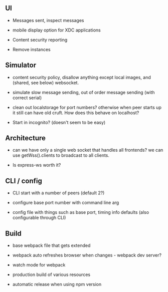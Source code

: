 ## UI

- Messages sent, inspect messages

- mobile display option for XDC applications

- Content security reporting

- Remove instances

## Simulator

- content security policy, disallow anything except local images,
  and (shared, see below) websocket.

- simulate slow message sending, out of order message sending (with correct
  serial)

- clean out localstorage for port numbers? otherwise when peer starts up
  it still can have old cruft. How does this behave on localhost?
- Start in incognito? (doesn't seem to be easy)

## Architecture

- can we have only a single web socket that handles all frontends? we can
  use getWss().clients to broadcast to all clients.

- Is express-ws worth it?

## CLI / config

- CLI start with a number of peers (default 2?)

- configure base port number with command line arg

- config file with things such as base port, timing info defaults (also
  configurable through CLI)

## Build

- base webpack file that gets extended

- webpack auto refreshes browser when changes - webpack dev server?

- watch mode for webpack

- production build of various resources

- automatic release when using npm version
